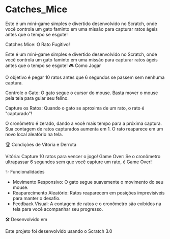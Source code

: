 # Catches_Mice
Este é um mini-game simples e divertido desenvolvido no Scratch, onde você controla um gato faminto em uma missão para capturar ratos ágeis antes que o tempo se esgote!

Catches Mice: O Rato Fugitivo!

Este é um mini-game simples e divertido desenvolvido no Scratch, onde você controla um gato faminto em uma missão para capturar ratos ágeis antes que o tempo se esgote!
🎮 Como Jogar

O objetivo é pegar 10 ratos antes que 6 segundos se passem sem nenhuma captura.

  Controle o Gato: O gato segue o cursor do mouse. Basta mover o mouse pela tela para guiar seu felino.
  
  Capture os Ratos: Quando o gato se aproxima de um rato, o rato é "capturado"!
  
  O cronômetro é zerado, dando a você mais tempo para a próxima captura.
  Sua contagem de ratos capturados aumenta em 1. O rato reaparece em um novo local aleatório na tela.

🏆 Condições de Vitória e Derrota

  Vitória: Capture 10 ratos para vencer o jogo!
  Game Over: Se o cronômetro ultrapassar 6 segundos sem que você capture um rato, é Game Over!

✨ Funcionalidades

  - Movimento Responsivo: O gato segue suavemente o movimento do seu mouse.
  - Reaparecimento Aleatório: Ratos reaparecem em posições imprevisíveis para manter o desafio.
  - Feedback Visual: A contagem de ratos e o cronômetro são exibidos na tela para você acompanhar seu progresso.

🛠️ Desenvolvido em

Este projeto foi desenvolvido usando o Scratch 3.0
